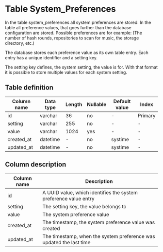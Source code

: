 # Table System_Preferences

In the table system_preferences all system preferences are stored.
In the table all preference values, that goes further than the database configuration are stored.
Possible preferences are for example: (The number of hash rounds, repositories to scan for music, the storage directory, etc.)

The database stores each preference value as its own table entry.
Each entry has a unique identifier and a setting key.

The setting key defines, the system setting, the value is for.
With that format it is possible to store multiple values for each system setting.

## Table definition

| Column name | Data type | Length | Nullable | Default value | Index |
| --- | --- | --- | --- | --- | --- |
| id | varchar | 36 | no | - | Primary |
| setting | varchar | 255 | no | - | - |
| value | varchar | 1024 | yes | - | - |
| created_at | datetime | - | no | systime | - |
| updated_at | datetime | - | no | systime | - |

## Column description

| Column name | Description |
| --- | --- |
| id | A UUID value, which identifies the system preference value entry |
| setting | The setting key, the value belongs to |
| value | The system preference value |
| created_at | The timestamp, the system preference value was created |
| updated_at | The timestamp, when the system preference was updated the last time |
